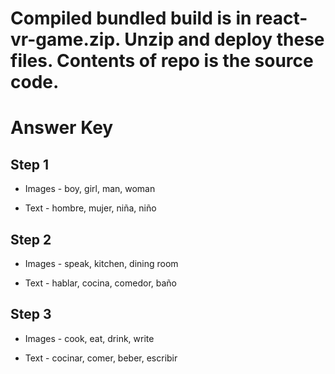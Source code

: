 # Compiled bundled build is in react-vr-game.zip.  Unzip and deploy these files.  Contents of repo is the source code.

# Answer Key

## Step 1

* Images - boy, girl, man, woman

* Text - hombre, mujer, niña, niño

## Step 2

* Images - speak, kitchen, dining room

* Text - hablar, cocina, comedor, baño

## Step 3

* Images - cook, eat, drink, write

* Text - cocinar, comer, beber, escribir
